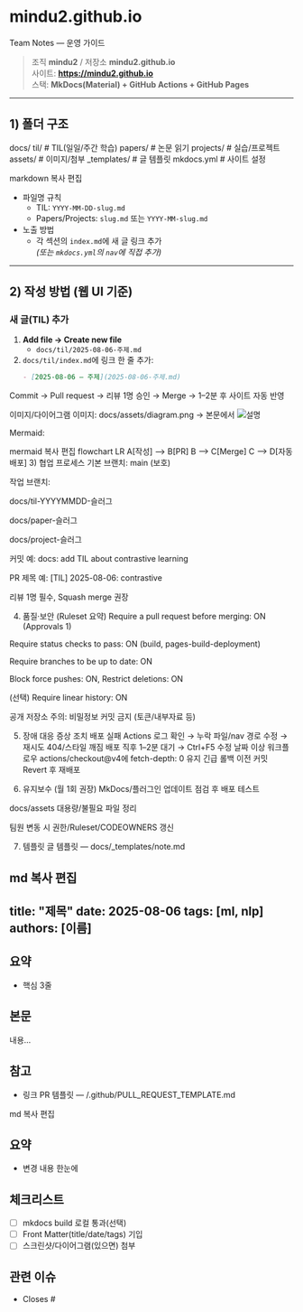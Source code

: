 # mindu2.github.io
 Team Notes — 운영 가이드

> 조직 **mindu2** / 저장소 **mindu2.github.io**  
> 사이트: **https://mindu2.github.io**  
> 스택: **MkDocs(Material) + GitHub Actions + GitHub Pages**

---

## 1) 폴더 구조
docs/
til/ # TIL(일일/주간 학습)
papers/ # 논문 읽기
projects/ # 실습/프로젝트
assets/ # 이미지/첨부
_templates/ # 글 템플릿
mkdocs.yml # 사이트 설정

markdown
복사
편집

- 파일명 규칙
  - TIL: `YYYY-MM-DD-slug.md`
  - Papers/Projects: `slug.md` 또는 `YYYY-MM-slug.md`
- 노출 방법
  - 각 섹션의 `index.md`에 새 글 링크 추가  
    *(또는 `mkdocs.yml`의 `nav`에 직접 추가)*

---

## 2) 작성 방법 (웹 UI 기준)
### 새 글(TIL) 추가
1. **Add file → Create new file**  
   - `docs/til/2025-08-06-주제.md`
2. `docs/til/index.md`에 링크 한 줄 추가:
   ```md
   - [2025-08-06 — 주제](2025-08-06-주제.md)
Commit → Pull request → 리뷰 1명 승인 → Merge
→ 1–2분 후 사이트 자동 반영

이미지/다이어그램
이미지: docs/assets/diagram.png → 본문에서
![설명](../assets/diagram.png)

Mermaid:

mermaid
복사
편집
flowchart LR
  A[작성] --> B[PR]
  B --> C[Merge]
  C --> D[자동배포]
3) 협업 프로세스
기본 브랜치: main (보호)

작업 브랜치:

docs/til-YYYYMMDD-슬러그

docs/paper-슬러그

docs/project-슬러그

커밋 예: docs: add TIL about contrastive learning

PR 제목 예: [TIL] 2025-08-06: contrastive

리뷰 1명 필수, Squash merge 권장

4) 품질·보안 (Ruleset 요약)
Require a pull request before merging: ON (Approvals 1)

Require status checks to pass: ON (build, pages-build-deployment)

Require branches to be up to date: ON

Block force pushes: ON, Restrict deletions: ON

(선택) Require linear history: ON

공개 저장소 주의: 비밀정보 커밋 금지 (토큰/내부자료 등)

5) 장애 대응
증상	조치
배포 실패	Actions 로그 확인 → 누락 파일/nav 경로 수정 → 재시도
404/스타일 깨짐	배포 직후 1–2분 대기 → Ctrl+F5
수정 날짜 이상	워크플로우 actions/checkout@v4에 fetch-depth: 0 유지
긴급 롤백	이전 커밋 Revert 후 재배포

6) 유지보수 (월 1회 권장)
MkDocs/플러그인 업데이트 점검 후 배포 테스트

docs/assets 대용량/불필요 파일 정리

팀원 변동 시 권한/Ruleset/CODEOWNERS 갱신

7) 템플릿
글 템플릿 — docs/_templates/note.md

md
복사
편집
---
title: "제목"
date: 2025-08-06
tags: [ml, nlp]
authors: [이름]
---

## 요약
- 핵심 3줄

## 본문
내용...

## 참고
- 링크
PR 템플릿 — /.github/PULL_REQUEST_TEMPLATE.md

md
복사
편집
## 요약
- 변경 내용 한눈에

## 체크리스트
- [ ] mkdocs build 로컬 통과(선택)
- [ ] Front Matter(title/date/tags) 기입
- [ ] 스크린샷/다이어그램(있으면) 첨부

## 관련 이슈
- Closes #
